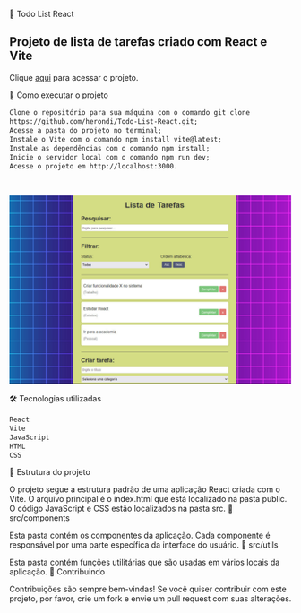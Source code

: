 📝 Todo List React

## Projeto de lista de tarefas criado com React e Vite

Clique [aqui](https://herondi.github.io/Todo-List-React/) para acessar o projeto.



🚀 Como executar o projeto

    Clone o repositório para sua máquina com o comando git clone https://github.com/herondi/Todo-List-React.git;
    Acesse a pasta do projeto no terminal;
    Instale o Vite com o comando npm install vite@latest;
    Instale as dependências com o comando npm install;
    Inicie o servidor local com o comando npm run dev;
    Acesse o projeto em http://localhost:3000.
<br>

![Imagem do projeto](https://raw.githubusercontent.com/herondi/Todo-List-React/master/src/img/WhatsApp%20Image%202023-06-25%20at%2011.15.47.jpeg "Todo List React")


🛠️ Tecnologias utilizadas

    React
    Vite
    JavaScript
    HTML
    CSS

📂 Estrutura do projeto

O projeto segue a estrutura padrão de uma aplicação React criada com o Vite. O arquivo principal é o index.html que está localizado na pasta public. O código JavaScript e CSS estão localizados na pasta src.
📁 src/components

Esta pasta contém os componentes da aplicação. Cada componente é responsável por uma parte específica da interface do usuário.
📁 src/utils

Esta pasta contém funções utilitárias que são usadas em vários locais da aplicação.
🤝 Contribuindo

Contribuições são sempre bem-vindas! Se você quiser contribuir com este projeto, por favor, crie um fork e envie um pull request com suas alterações.
